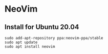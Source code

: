 # NeoVim

## Install for Ubuntu 20.04
```
sudo add-apt-repository ppa:neovim-ppa/stable
sudo apt update
sudo apt install neovim
```